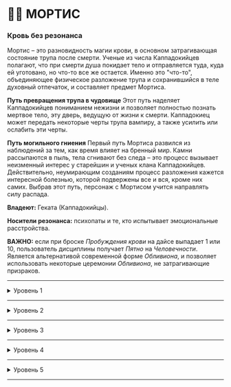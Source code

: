# 🧟‍♂️ МОРТИС

### Кровь без резонанса

Мортис – это разновидность магии крови, в основном затрагивающая состояние трупа после смерти. Ученые из числа Каппадокийцев полагают, что при смерти душа покидает тело и отправляется туда, куда ей уготовано, но что-то все же остается. Именно это "что-то", объединяющее физическое разложение трупа и сохранившийся в теле духовный отпечаток, и составляет предмет Мортиса.

**Путь превращения трупа в чудовище**
Этот путь наделяет Каппадокийцев пониманием нежизни и позволяет полностью познать мертвое тело, эту дверь, ведущую от жизни к смерти. Каппадокиец может передать некоторые черты трупа вампиру, а также усилить или ослабить эти черты.

**Путь могильного гниения**
Первый путь Мортиса развился из наблюдений за тем, как время влияет на бренный мир. Камни рассыпаются в пыль, тела сгнивают без следа – это процесс вызывает неизменный интерес у старейшин и ученых клана Каппадокийцев. Действительно, неумирающим созданиям процесс разложения кажется интересной болезнью, которой подвержены все и вся, кроме них самих. Выбрав этот путь, персонаж с Мортисом учится направлять силу распада.  

**Владеют:** Геката (Каппадокийцы).

**Носители резонанса:** психопаты и те, кто испытывает эмоциональные расстройства.

**ВАЖНО:** если при броске *Пробуждения крови* на дайсе выпадает 1 или 10, пользователь дисциплины получает *Пятно* на *Человечности*.
Является альтернативой современной форме *Обливиона*, и позволяет использовать некоторые церемонии *Обливиона*, не затрагивающие призраков.

___

<details>
<summary>Уровень 1</summary>

### ● 🧟‍♂️ Маска смерти

- **Стоимость**: —
- **Дайспул**: *Выносливость* + *Мортис* против *Выносливость* (+ *Стойкость*, если жертва владеет)
- **Система**: Те, на кого была наложена Маска смерти, теряют по два пункта *Ловкости* и *Самообладания* (минимальное значение равно 1) на все время действия этой силы, а также получают два дополнительных кубика в запас бросков на *Запугивание*. Если же персонаж сохраняет абсолютную неподвижность, наблюдатели могут отличить его от обычного трупа только в том случае, если получат 5 успехов при броске на *Смекалку* + *Медицину*. 
Если персонаж хочет наложить Маску смерти на другого вампира, ему нужно коснуться жертвы и выполнить бросок дайспула.
- **Длительность**: 1 сутки

___

### ● 🧟‍♂️ Прах к праху 🍷

- **Стоимость**: 1 пробуждение крови
- **Дайспул**: *Выносливость* + *Обливион* против *Выносливость* + *Медицина*/*Стойкость*
- **Система**: Способность позволяет вампиру уничтожить свежее или старое тело, введя часть своей крови в труп. Сила не воздействует на вампиров, однако действует на оживлённых мертвецов. Выполнив *пробуждение* и окропив труп своей кровью, вампир разрушает неподвижный труп за **3 хода** без проверки. Если речь идёт о "зомби", необходимо выполнить проверку дайспула. При успехе труп рассыпается за **5 ходов – N сдвигов** (минимум = 1 ход), разрушающиеся трупы оказываются *физически ослаблены*. При критическом успехе тело рассыпается мгновенно. При полном провале тело начинает гнить, однако не разрушается и оказывается иммунным к этой силе со стороны любого заклинателя.
- **Длительность**: переменная
</details>

___

<details>
<summary>Уровень 2</summary>

### ●● 🧟‍♂️ Rigor Mortis 🍷

- **Стоимость**: 1 пробуждение крови
- **Дайспул**: *Манипулирование* + *Мортис*
- **Система**: Каждый успех обездвиживает жертву на один ход. В случае неудачного броска игрок просто теряет единицу **Силы воли**, в случае провала жертва на следующие 24 часа получает иммунитет ко всем силам Могильного гниения, применяемым данным персонажем. Чтобы Трупное окоченение возымело действие, жертва должна находиться в поле зрения персонажа и не далее чем в 25 ярдах (примерно 23 м) от него. Результаты такого оцепенения во всем сходны с последствиями протыкания колом. Выполнив бросок на **Силу воли (3)**, жертва в свой ход может разрушить оцепенение. В случае неудачи она получает один уровень поверхностных повреждений и еще один ход бесцельно проводит в состоянии окоченения.
- **Длительность**: пока не прервётся

___

### ●● 🧟‍♂️ Могильный холод 🍷

- **Стоимость**: 1 пробуждение крови
- **Дайспул**: —
- **Система**: Персонаж не получает штрафов за изнурение или за побуждение, запас бросков на все случаи сопротивления эмоциональному воздействию (*Запугивание* или *Проницательность*) у него увеличивается на один кубик. При этом запас бросков при попытках манипулировать чужими эмоциями становится на один кубик меньше. На тех, с кем персонаж вступает в общение, он производит впечатление полностью бесчувственного человека, поэтому окружающие не спешат завязывать с ним разговор. Могильный холод не защищает персонажа от поползновений Зверя. Внешне вампир может сохранять ледяное спокойствие, но стоит кому-нибудь основательно разозлить и раздразнить его, как он впадет в безумие, ничем не отличаясь при этом от остальных Сородичей.
- **Длительность**: 1 сцена
</details>

___

<details>
<summary>Уровень 3</summary>

### ●●● 🧟‍♂️Увядание 🍷

- **Стоимость**: 1 пробуждение крови
- **Дайспул**: *Ловкость* + *Драка*
- **Система**:  Персонаж выбирает, какую конечность у противника он хочет повредить, и прикасается к этой конечности. Если жертва пытается избежать контакта, игрок выполняет бросок дайспула, чтобы нанести обычный удар по цели. Если персонажу удается прикоснуться к выбранной части тела, жертва получает два уровня летальных повреждений. Если жертва не сумеет поглотить эти повреждения с помощью Стойкости, то конечность считается поврежденной и нерабочей до тех пор, пока не будут залечены оба ранения. Смертные не могут излечиться от таких повреждений и вынуждены до конца жизни страдать, если только им на помощь не придут сверхъестественные силы. Усохшая конечность не претерпевает дальнейших изменений, даже у смертных. Персонаж может остаться калекой на всю жизнь, но не будет страдать от воспаления или гангрены в поврежденной конечности.
Эффекты от Увядания зависят от выбранной конечности. Усохшая рука обладает Силой 0 и не может нести груз весом более 0,5 фунтов (примерно 220 г). Поврежденная нога сильно снижает скорость передвижения, так как персонаж начинает ковылять и подволакивать конечность. Один поврежденный глаз или ухо на 1 увеличивают сложность соответствующих бросков на Бдительность. Усохший язык делает персонажа немым, а состаренное лицо даёт недостаток Внешность на одну точку за каждое полученное усиливающееся повреждение.
- **Длительность**: до исцеления

___

### ●●● 🧟‍♂️ Проклятие жизни 🍷

- **Стоимость**: 1 пробуждение крови
- **Дайспул**: *Интеллект* + *Мортис* против *Выносливости* + *Медицины*/*Стойкости*
- **Система**: Персонаж выполняет бросок дайспула, чтобы поразить жертву, находящуюся в поле зрения персонажа и не более чем в 20 ярдах (примерно 18,3 м) от него. Если бросок был удачным, жертва получает все слабости смертного организма, не обретая при этом ни единой приятной черты. Так, она по-прежнему уязвима перед солнечным светом и священными реликвиями. Урон для жертвы считается по правилам для смертных. При этом её внимание постоянно отвлекается на удовлетворение повседневных потребностей, из-за чего сложность всех бросков у игрока увеличивается на число уровней разрыва при проверке. Персонаж может игнорировать эти потребности, потратив единицу **Силы воли** раз в сцену. К тому же во время действия Проклятия жертва не может использовать *Прилив Крови*.
- **Длительность**: до следующего захода солнца.
</details>

___

<details>
<summary>Уровень 4</summary>

### ●●●● 🧟‍♂️ Разложение плоти нежити 🍷

- **Стоимость**: 1 пробуждение крови
- **Дайспул**: *Манипулирование* + *Мортис* против *Выносливости* + *Стойкости*
- **Система**: игрок выбирает жертву в пределах видимости и не далее чем в 20 ярдах (примерно 18,3 м) от персонажа. Затем он выполняет бросок дайспула. Если у персонажа больше успехов, чем у жертвы, та немедленно подхватывает заразное заболевание. Болезнь накладывает следующие эффекты:
• Сила и Смекалка жертвы уменьшаются наполовину (с округлением вниз);
• Жертва теряет одну точку Ловкости;
• Жертва вынуждена каждый вечер совершать дополнительную проверку пробуждения крови только для того, чтобы прийти в себя. Смертные вместо этого ежедневно теряют один уровень здоровья.
Каждый раз после питания жертва должна выполнять бросок на **Силу воли (3)**. Если бросок оказался неудачным, вампир не может удержать в организме только что выпитую кровь и избавляется от нее в жесточайших приступах рвоты, лишаясь при этом любой пользы от крови. Смертных рвет едой.
Каждый вечер на заходе солнца жертва может избавиться от болезни. Она выполняет бросок на *Выносливость*, сложность равна 7 минус число закатов, прошедших с момента заражения. В случае удачного броска жертва подавляет болезнь и начинает выздоравливать. Больной немедленно обретает контроль над кровью и каждый час восстанавливает по точке Атрибутов до тех пор, пока не вернет себе все прежние характеристики.
- **Длительность**: примерно неделя

___

### ●●●● 🧟‍♂️ Дар трупа 🍷

- **Стоимость**: 1 пробуждение крови
- **Дайспул**: *Выносливость* + *Мортис*
- **Система**: Каждый успех при проверке дайспула позволяет персонажу на целый ход уподобиться поднятому трупу. Он не боится освященной земли и святых даров, не впадает в безумие. Солнце причиняет ему лишь только поверхностные повреждения, и только в том случае, если солнечный свет в ясный день попадает на открытые участки кожи. Кол в сердце вредит вампиру не больше, чем удар кинжалом по мертвой селезенке. Огонь причиняет ему практически такие же повреждения, как и смертным: вампир получат неуполовиниваемые лёгкие повреждения, а не летальные.
Если действие Дара прекращается в то время, когда персонаж еще подвергается одной из указанных выше опасностей, вампир сразу же получает все причитающиеся ему повреждения. Если ему в сердце вогнали кол, персонаж лишается возможности двигаться. От огня он начинает получать такие же повреждения, как и все прочие каиниты, к тому же должен немедленно выполнить бросок на сопротивление *безумию ужаса*.
Те, кому удалось увидеть ауру персонажа во время действия Дара трупа, могут заметить, что она обретает красноватый оттенок и начинает пульсировать. Внешность персонажа меняется: он становится ещё больше похожим на труп, чем это обычно свойственно представителям клана Каппадокийцев. Он может использовать все свои вампирские способности как обычно.
Использование этого умения может быть истолковано как отказ от последних следов человеческой сущности, еще оставшихся в теле вампира. Поэтому Дар трупа может спровоцировать появление *Пятен* (если так решит Рассказчик).
- **Длительность**: в зависимости от результата броска
</details>

___

<details>
<summary>Уровень 5</summary>

### ●●●●● 🧟‍♂️ Растворение плоти 🍷🍷

- **Стоимость**: 2 пробуждения крови
- **Дайспул**: *Решительность* + *Мортис* против *Выносливости* + 3
- **Система**: Вампир вытягивает из своего организма некоторый объем витэ, заряженного энергией могилы. Те части тела жертвы, на которые попала эта кровь, рассыпаются в прах (можно поразить только одного Каинита, при этом на него должна попасть большая часть крови – нескольких сброшенных капель будет недостаточно). Игрок выполняет бросок дайспула. Каждый полученный уровень разрыва наносит жертве одно летальное повреждение.
Неживая плоть, затронутая этой силой, обращается в прах (который тут же осыпается на землю), и жертве, если она уцелеет, придется приложить невероятные усилия для того, чтобы регенерировать. Сам прах, без сомнения, обладает некими мистическими свойствами, которыми могут воспользоваться Каппадокийцы, Тремеры и прочие маги крови. Каждое ранение, причиненное этим умением, вызывает потерю примерно 1/8 от общего веса тела жертвы. Рассказчик сам решает, какая именно часть тела была утрачена (в свою очередь, жертва может решить, что повреждения распределились равномерно по всему телу, сделав его более худощавым).
Регенерация частей тела происходит естественным образом, по мере исцеления летальных ранений с обычной скоростью.
- **Длительность**: мгновенно

___

### ●●●●● 🧟‍♂️ Дар жизни 🍷🍷🍷🍷🍷🍷

- **Стоимость**: 6 пробуждений крови
- **Дайспул**: *Выносливость* + *Мортис*
- **Система**: Игрок совершает 6 пробуждений крови, за каждый ход сжигая как можно больше крови, пока не достигнет указанного числа. Чтобы активировать Дар, достаточно одного успеха на проверке дайспула. Провал влечет за собой катастрофические последствия. Так, персонажа могут убить или он может случайно обратить свою жертву. Если для того, чтобы потратить указанное количество крови, требуется больше одного хода, Дар не подействует до тех пор, пока не будут пройдены все 6 пробуждений крови. При этом кровь должна расходовать непрерывно, т. е. вампир не может совершить 2 пробуждения, затем выбежать перекусить и через час совершить еще 4. С другой стороны, он может питаться одновременно с активацией Дара. Удобнее всего будет во время активации этой Дисциплины держать под рукой человека, которым можно пожертвовать ради обретения энергии для преображения.
После трансформации персонаж во многом становится похож на обычного человека. Он по большей части не подвержен воздействию солнечного света (от прямых солнечных лучей вампир получает 1 пункт лёгкого урона в ход; если же лучи не попадают непосредственно на кожу, персонаж вообще не получает повреждений) и может испытывать разнообразные приятные ощущения, доступные живому человеку. При этом персонаж сохраняет некоторые преимущества, получаемые от вампиризма. Он по-прежнему может пользоваться *Стойкостью* и *Прорицанием* (если владеет этими Дисциплинами). Рассказчик может разрешить ему пользоваться и другими Дисциплинами, если сочтет, что это не повредит сюжету и ходу игры. Персонаж также сохраняет вампирскую способность к сопротивлению лёгким повреждениям. При этом ему по-прежнему приходится опасаться священных реликвий, человеческой веры и кольев. В его жилах течет витэ, а не человеческая кровь. По решению Рассказчика, использование Дара может спровоцировать появление *Пятен*, поскольку является насмешкой над человеческой жизнью.
В этом полуживом состоянии вампиры восприимчивы к огню не более, чем простые смертные, но все же Зверь сохраняет над ними остатки власти. Сложность бросков на безумие снижается вполовину (с округлением вверх). Персонаж сохраняет активность в течение дня без ограничений, налагаемых *Человечностью* на запас бросков, хотя и чувствует при этом усталость, так как не привык бодрствовать днем.
Когда день "жизни" подходит к концу, Зверь взимает с персонажа свою страшную дань. Во время действия Дара влияние Зверя едва ощущается, но на протяжении следующих шести ночей он отыгрывается на вампире за такое пренебрежение. Сложность всех бросков на сопротивление безумию возрастает на два. Мудрые Каппадокийцы на этот период стараются затаиться, но вынужденная изоляция сама по себе может ввергнуть персонажа в безумие.
- **Длительность**: 1 сутки
</details>

___